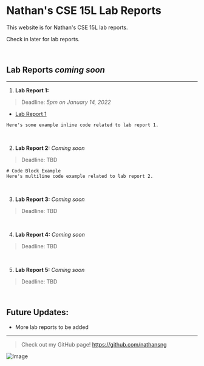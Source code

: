 # Nathan's CSE 15L Lab Reports

This website is for Nathan's CSE 15L lab reports.

Check in later for lab reports.

<br>

## Lab Reports *coming soon*

---

1. **Lab Report 1:**

> Deadline: *5pm on January 14, 2022*

- [Lab Report 1](https://nathansng.github.io/cse15l-lab-reports/lab_report_1/lab-report-1-week-2.html)

`Here's some example inline code related to lab report 1.`

<br>

2. **Lab Report 2:** *Coming soon*

> Deadline: TBD

```
# Code Block Example
Here's multiline code example related to lab report 2.
```

<br>

3. **Lab Report 3:** *Coming soon*

> Deadline: TBD

<br>

4. **Lab Report 4:** *Coming soon*

> Deadline: TBD

<br>

5. **Lab Report 5:** *Coming soon*

> Deadline: TBD

<br>

## Future Updates:

- More lab reports to be added

---

> Check out my GitHub page! https://github.com/nathansng

![Image](https://evcra.ucsd.edu/_images/UCSD_Sign_r1.jpg)
